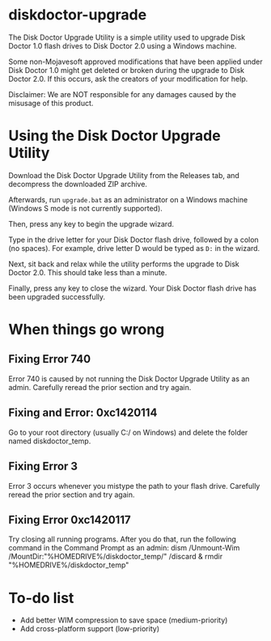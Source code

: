 # diskdoctor-upgrade
The Disk Doctor Upgrade Utility is a simple utility used to upgrade Disk Doctor 1.0 flash drives to Disk Doctor 2.0 using a Windows machine.

Some non-Mojavesoft approved modifications that have been applied under Disk Doctor 1.0 might get deleted or broken during the upgrade to Disk Doctor 2.0. If this occurs, ask the creators of your modification for help.

Disclaimer: We are NOT responsible for any damages caused by the misusage of this product.

# Using the Disk Doctor Upgrade Utility
Download the Disk Doctor Upgrade Utility from the Releases tab, and decompress the downloaded ZIP archive.

Afterwards, run `upgrade.bat` as an administrator on a Windows machine (Windows S mode is not currently supported).

Then, press any key to begin the upgrade wizard.

Type in the drive letter for your Disk Doctor flash drive, followed by a colon (no spaces). For example, drive letter D would be typed as `D:` in the wizard.

Next, sit back and relax while the utility performs the upgrade to Disk Doctor 2.0. This should take less than a minute.

Finally, press any key to close the wizard. Your Disk Doctor flash drive has been upgraded successfully.

# When things go wrong
<h2>Fixing Error 740</h2>
Error 740 is caused by not running the Disk Doctor Upgrade Utility as an admin. Carefully reread the prior section and try again.

<h2>Fixing  and Error: 0xc1420114</h2>
Go to your root directory (usually C:/ on Windows) and delete the folder named diskdoctor_temp.

<h2>Fixing Error 3</h2>
Error 3 occurs whenever you mistype the path to your flash drive. Carefully reread the prior section and try again.

<h2>Fixing Error 0xc1420117</h2>
Try closing all running programs.
After you do that, run the following command in the Command Prompt as an admin: dism /Unmount-Wim /MountDir:"%HOMEDRIVE%/diskdoctor_temp/" /discard & rmdir "%HOMEDRIVE%/diskdoctor_temp"

# To-do list
- Add better WIM compression to save space (medium-priority)
- Add cross-platform support (low-priority)
